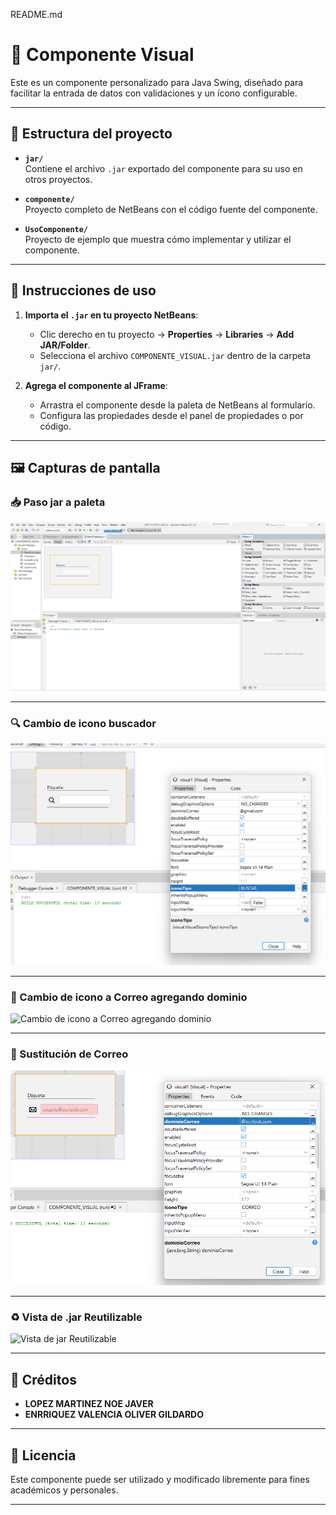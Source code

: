 README.md

# 📝 Componente Visual

Este es un componente personalizado para Java Swing, diseñado para facilitar la entrada de datos con validaciones y un ícono configurable.

---

## 📂 Estructura del proyecto

- **`jar/`**  
  Contiene el archivo `.jar` exportado del componente para su uso en otros proyectos.

- **`componente/`**  
  Proyecto completo de NetBeans con el código fuente del componente.

- **`UsoComponente/`**  
  Proyecto de ejemplo que muestra cómo implementar y utilizar el componente.

---

## 📖 Instrucciones de uso

1. **Importa el `.jar` en tu proyecto NetBeans**:
   - Clic derecho en tu proyecto → **Properties** → **Libraries** → **Add JAR/Folder**.
   - Selecciona el archivo `COMPONENTE_VISUAL.jar` dentro de la carpeta `jar/`.

2. **Agrega el componente al JFrame**:
   - Arrastra el componente desde la paleta de NetBeans al formulario.
   - Configura las propiedades desde el panel de propiedades o por código.

---

## 🖼️ Capturas de pantalla

### 📥 Paso jar a paleta
![Paso jar a paleta](capturas/Paso%20jar%20a%20paleta.png)

---

### 🔍 Cambio de icono buscador
![Cambio de icono buscador](capturas/Cambio%20de%20icono%20buscador.png)

---

### 📧 Cambio de icono a Correo agregando dominio
![Cambio de icono a Correo agregando dominio](capturas/Cambio%20de%20icono%20a%20Correo%20agregando%20dominio.png)

---

### 📨 Sustitución de Correo
![Sustitución de Correo](capturas/Sustitucion%20de%20Correo.png)

---

### ♻️ Vista de .jar Reutilizable
![Vista de jar Reutilizable](capturas/Vista%20de%20jar%20REutilizable.png)

---

## 👥 Créditos

- **LOPEZ MARTINEZ NOE JAVER**
- **ENRRIQUEZ VALENCIA OLIVER GILDARDO**

---

## 📜 Licencia

Este componente puede ser utilizado y modificado libremente para fines académicos y personales.

---


